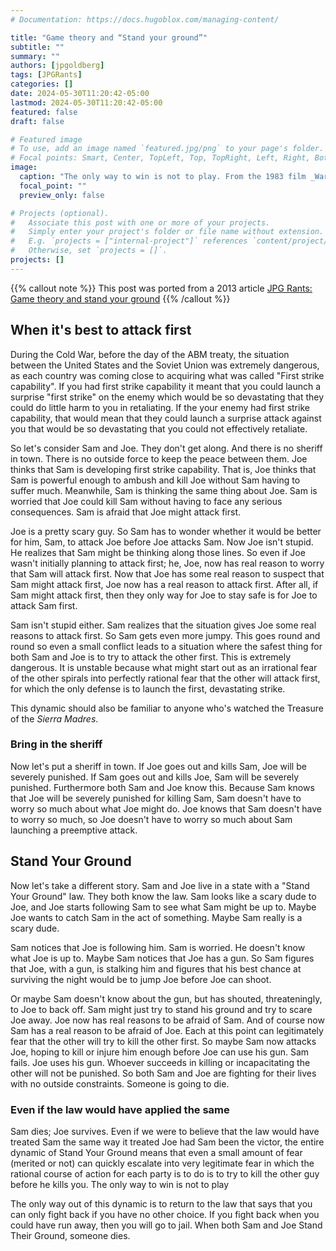 ```yaml
---
# Documentation: https://docs.hugoblox.com/managing-content/

title: "Game theory and “Stand your ground”"
subtitle: ""
summary: ""
authors: [jpgoldberg]
tags: [JPGRants]
categories: []
date: 2024-05-30T11:20:42-05:00
lastmod: 2024-05-30T11:20:42-05:00
featured: false
draft: false

# Featured image
# To use, add an image named `featured.jpg/png` to your page's folder.
# Focal points: Smart, Center, TopLeft, Top, TopRight, Left, Right, BottomLeft, Bottom, BottomRight.
image:
  caption: "The only way to win is not to play. From the 1983 film _War Games_."
  focal_point: ""
  preview_only: false

# Projects (optional).
#   Associate this post with one or more of your projects.
#   Simply enter your project's folder or file name without extension.
#   E.g. `projects = ["internal-project"]` references `content/project/deep-learning/index.md`.
#   Otherwise, set `projects = []`.
projects: []
---
```


{{% callout note %}}
This post was ported from a 2013 article [JPG Rants: Game theory and stand your ground](http://jpgoldberg.blogspot.com/2013/07/game-theory-and-your-ground.html)
{{% /callout %}}

## When it's best to attack first

During the Cold War, before the day of the ABM treaty, the situation between the United States and the Soviet Union was extremely dangerous, as each country was coming close to acquiring what was called "First strike capability". If you had first strike capability it meant that you could launch a surprise "first strike" on the enemy which would be so devastating that they could do little harm to you in retaliating. If the your enemy had first strike capability, that would mean that they could launch a surprise attack against you that would be so devastating that you could not effectively retaliate.

So let's consider Sam and Joe. They don't get along. And there is no sheriff in town. There is no outside force to keep the peace between them. Joe thinks that Sam is developing first strike capability. That is, Joe thinks that Sam is powerful enough to ambush and kill Joe without Sam having to suffer much. Meanwhile, Sam is thinking the same thing about Joe. Sam is worried that Joe could kill Sam without having to face any serious consequences. Sam is afraid that Joe might attack first.

Joe is a pretty scary guy. So Sam has to wonder whether it would be better for him, Sam, to attack Joe before Joe attacks Sam. Now Joe isn't stupid. He realizes that Sam might be thinking along those lines. So even if Joe wasn't initially planning to attack first; he, Joe, now has real reason to worry that Sam will attack first. Now that Joe has some real reason to suspect that Sam might attack first, Joe now has a real reason to attack first. After all, if Sam might attack first, then they only way for Joe to stay safe is for Joe to attack Sam first.

Sam isn't stupid either. Sam realizes that the situation gives Joe some real reasons to attack first. So Sam gets even more jumpy. This goes round and round so even a small conflict leads to a situation where the safest thing for both Sam and Joe is to try to attack the other first. This is extremely dangerous. It is unstable because what might start out as an irrational fear of the other spirals into perfectly rational fear that the other will attack first, for which the only defense is to launch the first, devastating strike.

This dynamic should also be familiar to anyone who's watched the Treasure of the _Sierra Madres_.

### Bring in the sheriff

Now let's put a sheriff in town. If Joe goes out and kills Sam, Joe will be severely punished. If Sam goes out and kills Joe, Sam will be severely punished. Furthermore both Sam and Joe know this. Because Sam knows that Joe will be severely punished for killing Sam, Sam doesn't have to worry so much about what Joe might do. Joe knows that Sam doesn't have to worry so much, so Joe doesn't have to worry so much about Sam launching a preemptive attack.

## Stand Your Ground

Now let's take a different story. Sam and Joe live in a state with a "Stand Your Ground" law. They both know the law. Sam looks like a scary dude to Joe, and Joe starts following Sam to see what Sam might be up to. Maybe Joe wants to catch Sam in the act of something. Maybe Sam really is a scary dude.

Sam notices that Joe is following him. Sam is worried. He doesn't know what Joe is up to. Maybe Sam notices that Joe has a gun. So Sam figures that Joe, with a gun, is stalking him and figures that his best chance at surviving the night would be to jump Joe before Joe can shoot.

Or maybe Sam doesn't know about the gun, but has shouted, threateningly, to Joe to back off. Sam might just try to stand his ground and try to scare Joe away. Joe now has real reasons to be afraid of Sam. And of course now Sam has a real reason to be afraid of Joe. Each at this point can legitimately fear that the other will try to kill the other first. So maybe Sam now attacks Joe, hoping to kill or injure him enough before Joe can use his gun. Sam fails. Joe uses his gun. Whoever succeeds in killing or incapacitating the other will not be punished. So both Sam and Joe are fighting for their lives with no outside constraints. Someone is going to die.

### Even if the law would have applied the same

Sam dies; Joe survives. Even if we were to believe that the law would have treated Sam the same way it treated Joe had Sam been the victor, the entire dynamic of Stand Your Ground means that even a small amount of fear (merited or not) can quickly escalate into very legitimate fear in which the rational course of action for each party is to do is to try to kill the other guy before he kills you.
The only way to win is not to play

The only way out of this dynamic is to return to the law that says that you can only fight back if you have no other choice. If you fight back when you could have run away, then you will go to jail. When both Sam and Joe Stand Their Ground, someone dies.
